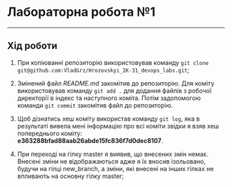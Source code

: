 # Лабораторна робота №1  
***
## Хід роботи
1. При копіюванні репозиторію використовував команду `git clone git@github.com:VladGrz/Hrozovskyi_IK-31_devops_labs.git`;


2. Змінений файл _README.md_ закомітив до репозиторію. Для коміту використовував команду `git add .` для додання файлів з робочої директорії в індекс та наступного коміта. Потім задопомогою команди `git commit` закомітив файл до репозиторію.


3. Щоб дізнатись хеш коміту використав команду `git log`, яка в результаті вивела мені інформацію про всі коміти звідки я взяв хеш попереднього коміту: __e363288bfad88aab26abde15fc836f7d0dec8107__.


4. При переході на гілку master я виявив, що внесених змін немає. Внесені зміни не відображаються адже я їх вносив ізольовано, будучи на гілці new_branch, а зміни, які внесені на інших гілках не впливають на основну гілку master;